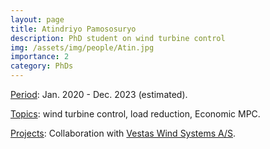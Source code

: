 ```yaml
---
layout: page
title: Atindriyo Pamososuryo
description: PhD student on wind turbine control
img: /assets/img/people/Atin.jpg
importance: 2
category: PhDs
---
```


<!-- NOTE: make the profile picture appear here as in my about page (copy the code for floating image) -->

<u>Period</u>: Jan. 2020 - Dec. 2023 (estimated).

<u>Topics</u>: wind turbine control, load reduction, Economic MPC.

<u>Projects</u>: Collaboration with [Vestas Wind Systems A/S](https://www.vestas.com).

<!-- NOTE: add projects to everybody, with links to their page -->